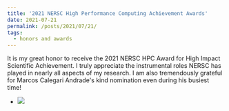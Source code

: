 ```yaml
---
title: '2021 NERSC High Performance Computing Achievement Awards'
date: 2021-07-21
permalink: /posts/2021/07/21/
tags:
  - honors and awards
---
```


It is my great honor to receive the 2021 NERSC HPC Award for High Impact Scientific Achievement.
I truly appreciate the instrumental roles NERSC has played in nearly all aspects of my research.
I am also tremendously grateful for Marcos Calegari Andrade's kind nomination even during his busiest time!

- <u><a href="https://www.nersc.gov/news-publications/nersc-news/nersc-center-news/2021/nersc-honors-eight-early-career-scientists-with-hpc-achievement-awards/"><img src="https://www.nersc.gov/assets/Uploads/_resampled/ResizedImageWzYwMCwzMzhd/NERSC-Achievement-Awards-2021-2.jpg"></a></u>
